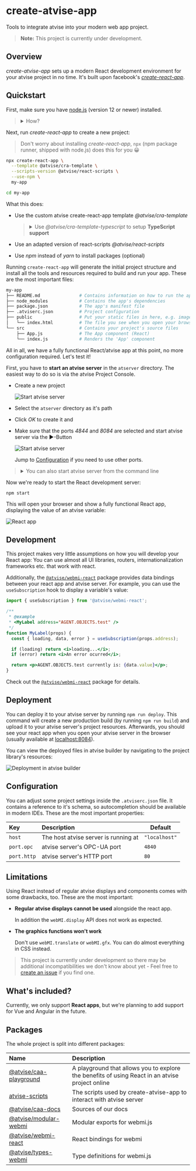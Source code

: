 # create-atvise-app

Tools to integrate atvise into your modern web app project.

> **Note:** This project is currently under development.

## Overview

_create-atvise-app_ sets up a modern React development environment for your atvise project in no time. It's built upon facebook's [_create-react-app_](https://create-react-app.dev).

## Quickstart

First, make sure you have [node.js](https://nodejs.org/en/) (version 12 or newer) installed.

> <details>
> <summary>How?</summary>
>
> Run `node --version` on the command line.
>
> ```sh
> node --version
> v12.18.2 # The node.js version installed
> ```
>
> If this command fails or prints a version number lower than _12_ download and install the latest LTS (long term support) version from [nodejs.org](https://nodejs.org/en/).
>
> </details>

Next, run _create-react-app_ to create a new project:

> Don't worry about installing _create-react-app_, `npx` (npm package runner, shipped with node.js) does this for you 😀

```bash
npx create-react-app \
  --template @atvise/cra-template \
  --scripts-version @atvise/react-scripts \
  --use-npm \
  my-app

cd my-app
```

What this does:

- Use the custom atvise create-react-app template _@atvise/cra-template_

  > <details><summary>Use <i>@atvise/cra-template-typescript</i> to setup <strong>TypeScript support</strong></summary>
  >
  > ```bash
  > npx create-react-app \
  >   --template @atvise/cra-template-typescript \
  >   --scripts-version @atvise/react-scripts \
  >   --use-npm \
  >   my-ts-app
  >
  > cd my-ts-app
  > ```
  >
  > </details>

- Use an adapted version of react-scripts _@atvise/react-scripts_
- Use _npm_ instead of _yarn_ to install packages (optional)

Running `create-react-app` will generate the initial project structure and install all the tools and resources required to build and run your app. These are the most important files:

```sh
my-app
├── README.md               # Contains information on how to run the app
├── node_modules            # Contains the app's dependencies
├── package.json            # The app's manifest file
├── .atviserc.json          # Project configuration
├── public                  # Put your static files in here, e.g. images
│   └── index.html          # The file you see when you open your browser
└── src                     # Contains your project's source files
    ├── App.js              # The App component (React)
    └── index.js            # Renders the 'App' component
```

All in all, we have a fully functional React/atvise app at this point, no more configuration required. Let's test it!

First, you have to **start an atvise server** in the `atserver` directory. The easiest way to do so is via the atvise Project Console.

- Create a new project

  ![Start atvise server](./docs/assets/atmonitor-add-project.png)

- Select the `atserver` directory as it's path
- Click _OK_ to create it and
- Make sure that the ports _4844_ and _8084_ are selected and start atvise server via the ▶️-Button

  ![Start atvise server](./docs/assets/atmonitor-started.png)

  Jump to [Configuration](#configuration) if you need to use other ports.

> <details>
> <summary>You can also start atvise server from the command line</summary>
>
> **On Windows**
>
> ```
> "C:\Program Files\atvise\atserver.exe" /proj=%cd% atserver/nodes.db /boot
> ```
>
> **On Linux**
>
> ```
> atserver --proj $(pwd) --boot
> ```
>
> </details>

Now we're ready to start the React development server:

```
npm start
```

This will open your browser and show a fully functional React app, displaying the value of an atvise variable:

![React app](./docs/assets/react-app.png)

## Development

This project makes very little assumptions on how you will develop your React app: You can use almost all UI libraries, routers, internationalization frameworks etc. that work with react.

Additionally, the [`@atvise/webmi-react`](./packages/react) package provides data bindings between your react app and atvise server. For example, you can use the `useSubscription` hook to display a variable's value:

```jsx
import { useSubscription } from '@atvise/webmi-react';

/**
 * @example
 * <MyLabel address="AGENT.OBJECTS.test" />
 */
function MyLabel(props) {
  const { loading, data, error } = useSubscription(props.address);

  if (loading) return <i>loading...</i>;
  if (error) return <i>An error ocurred</i>;

  return <p>AGENT.OBJECTS.test currently is: {data.value}</p>;
}
```

Check out the [`@atvise/webmi-react`](./packages/react) package for details.

## Deployment

You can deploy it to your atvise server by running `npm run deploy`. This command will create a new production build (by running `npm run build`) and upload it to your atvise server's project resources. Afterwards, you should see your react app when you open your atvise server in the browser (usually available at [localhost:8084](http://localhost:8084)).

You can view the deployed files in atvise builder by navigating to the project library's resources:

![Deployment in atvise builder](./docs/assets/atbuilder-deployed-resources.png)

## Configuration

You can adjust some project settings inside the `.atviserc.json` file. It contains a reference to it's schema, so autocompletion should be available in modern IDEs. These are the most important properties:

| Key         | Description                          | Default       |
| :---------- | :----------------------------------- | ------------- |
| `host`      | The host atvise server is running at | `"localhost"` |
| `port.opc`  | atvise server's OPC-UA port          | `4840`        |
| `port.http` | atvise server's HTTP port            | `80`          |

## Limitations

Using React instead of regular atvise displays and components comes with some drawbacks, too. These are the most important:

- **Regular atvise displays cannot be used** alongside the react app.

  In addition the `webMI.display` API does not work as expected.

- **The graphics functions won't work**

  Don't use `webMI.translate` or `webMI.gfx`. You can do almost everything in CSS instead.

> This project is currently under development so there may be additional incompatibilities we don't know about yet - Feel free to [create an issue](https://github.com/atvise/create-atvise-app/issues/new) if you find one.

## What's included?

Currently, we only support **React apps**, but we're planning to add support for Vue and Angular in the future.

<!-- FIXME: Create and link docs on how to use *atvise-scripts* with non-react apps -->

## Packages

The whole project is split into different packages:

<!-- BEGIN packages -->
<!-- This section is generated, do not edit it! -->

| Name                                              | Description                                                                                     |
| :------------------------------------------------ | :---------------------------------------------------------------------------------------------- |
| [@atvise/caa-playground](./examples/playground)   | A playground that allows you to explore the benefits of using React in an atvise project online |
| [atvise-scripts](./packages/atvise-scripts)       | The scripts used by create-atvise-app to interact with atvise server                            |
| [@atvise/caa-docs](./packages/gh-pages)           | Sources of our docs                                                                             |
| [@atvise/modular-webmi](./packages/modular-webmi) | Modular exports for webmi.js                                                                    |
| [@atvise/webmi-react](./packages/react)           | React bindings for webmi                                                                        |
| [@atvise/types-webmi](./packages/types-webmi)     | Type definitions for webmi.js                                                                   |

<!-- END packages -->
